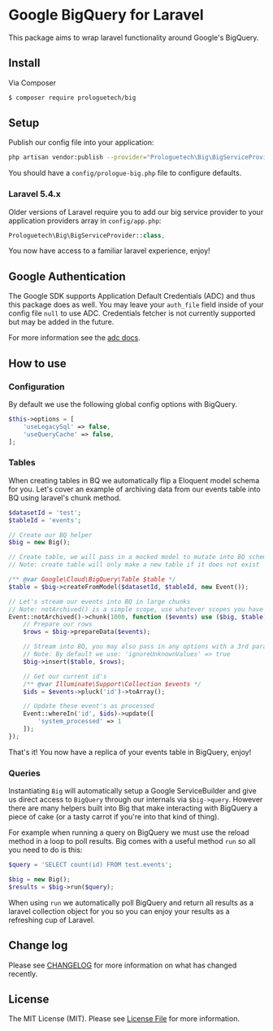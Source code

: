 # Google BigQuery for Laravel

This package aims to wrap laravel functionality around Google's BigQuery.

## Install

Via Composer

``` bash
$ composer require prologuetech/big
```

## Setup
Publish our config file into your application:

``` bash
php artisan vendor:publish --provider="Prologuetech\Big\BigServiceProvider"
```

You should have a `config/prologue-big.php` file to configure defaults.

### Laravel 5.4.x
Older versions of Laravel require you to add our big service provider to your application providers array in `config/app.php`:

``` php
Prologuetech\Big\BigServiceProvider::class,
```

You now have access to a familiar laravel experience, enjoy!

## Google Authentication
The Google SDK supports Application Default Credentials (ADC) and thus this package does as well. You may leave your `auth_file` field inside of your config file `null` to use ADC. Credentials fetcher is not currently supported but may be added in the future.

For more information see the [adc docs](https://cloud.google.com/docs/authentication/production#auth-cloud-implicit-php).

## How to use

### Configuration

By default we use the following global config options with BigQuery.

```php
$this->options = [
    'useLegacySql' => false,
    'useQueryCache' => false,
];
```

### Tables

When creating tables in BQ we automatically flip a Eloquent model schema for you. Let's cover an example of archiving data
from our events table into BQ using laravel's chunk method.

```php
$datasetId = 'test';
$tableId = 'events';

// Create our BQ helper
$big = new Big();

// Create table, we will pass in a mocked model to mutate into BQ schema
// Note: create table will only make a new table if it does not exist

/** @var Google\Cloud\BigQuery\Table $table */
$table = $big->createFromModel($datasetId, $tableId, new Event());

// Let's stream our events into BQ in large chunks
// Note: notArchived() is a simple scope, use whatever scopes you have on your model
Event::notArchived()->chunk(1000, function ($events) use ($big, $table) {
    // Prepare our rows
    $rows = $big->prepareData($events);

    // Stream into BQ, you may also pass in any options with a 3rd param.
    // Note: By default we use: 'ignoreUnknownValues' => true
    $big->insert($table, $rows);

    // Get our current id's
    /** @var Illuminate\Support\Collection $events */
    $ids = $events->pluck('id')->toArray();

    // Update these event's as processed
    Event::whereIn('id', $ids)->update([
        'system_processed' => 1
    ]);
});
```

That's it! You now have a replica of your events table in BigQuery, enjoy!

### Queries

Instantiating ```Big``` will automatically setup a Google ServiceBuilder and give us direct access to ```BigQuery``` through
our internals via ```$big->query```. However there are many helpers built into Big that make interacting with BigQuery a
piece of cake (or a tasty carrot if you're into that kind of thing).

For example when running a query on BigQuery we must use the reload method in a loop to poll results. Big comes with a
useful method ```run``` so all you need to do is this:

``` php
$query = 'SELECT count(id) FROM test.events';

$big = new Big();
$results = $big->run($query);
```

When using ```run``` we automatically poll BigQuery and return all results as a laravel collection object for you so you
can enjoy your results as a refreshing cup of Laravel.

## Change log

Please see [CHANGELOG](CHANGELOG.md) for more information on what has changed recently.

## License

The MIT License (MIT). Please see [License File](LICENSE.md) for more information.
